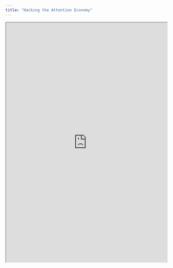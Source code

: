 ```yaml
---
title: "Hacking the Attention Economy"
---
```



<iframe height="750" width="100%" src="https://ewelton.github.io/ktest/wiki.html#Hacking%20the%20Attention%20Economy"></iframe>
